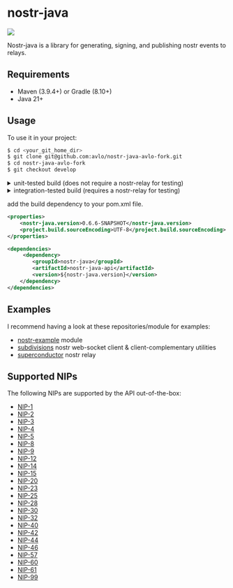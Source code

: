 # nostr-java
[![](https://jitpack.io/v/xyz.tcheeric/nostr-java.svg)](https://jitpack.io/#xyz.tcheeric/nostr-java)

Nostr-java is a library for generating, signing, and publishing nostr events to relays.

## Requirements
- Maven (3.9.4+) or Gradle (8.10+)
- Java 21+

## Usage
To use it in your project: 

```bash
$ cd <your_git_home_dir>
$ git clone git@github.com:avlo/nostr-java-avlo-fork.git
$ cd nostr-java-avlo-fork
$ git checkout develop
```

<details>
  <summary>unit-tested build (does not require a nostr-relay for testing)</summary>

    (maven)
    $ mvn clean test
    $ mvn install -Dmaven.test.skip=true  

or

    (gradle)
    $ ./gradlew clean test
    $ ./gradlew publishToMavenLocal
</details>

<details>
  <summary>integration-tested build (requires a nostr-relay for testing)</summary>

valid relay(s) must **_first_** be defined in [relays.properties](nostr-java-api/src/main/resources/relays.properties) file, then

    (maven)
    $ mvn clean install  

or

    (gradle)
    $ ./gradlew clean check
    $ ./gradlew publishToMavenLocal
</details>

add the build dependency to your pom.xml file.

```xml
<properties>
    <nostr-java.version>0.6.6-SNAPSHOT</nostr-java.version>
    <project.build.sourceEncoding>UTF-8</project.build.sourceEncoding>
</properties>
```

```xml
<dependencies>
     <dependency>
        <groupId>nostr-java</groupId>
        <artifactId>nostr-java-api</artifactId>
        <version>${nostr-java.version}</version>
    </dependency>
</dependencies>
```

## Examples
I recommend having a look at these repositories/module for examples:
  - [nostr-example](https://github.com/tcheeric/nostr-java/tree/main/nostr-java-examples) module
  - [subdivisions](https://github.com/avlo/subdivisions/tree/master) nostr web-socket client & client-complementary utilities
  - [superconductor](https://github.com/avlo/superconductor) nostr relay


## Supported NIPs
The following NIPs are supported by the API out-of-the-box:
- [NIP-1](https://github.com/nostr-protocol/nips/blob/master/01.md)
- [NIP-2](https://github.com/nostr-protocol/nips/blob/master/02.md)
- [NIP-3](https://github.com/nostr-protocol/nips/blob/master/03.md)
- [NIP-4](https://github.com/nostr-protocol/nips/blob/master/04.md)
- [NIP-5](https://github.com/nostr-protocol/nips/blob/master/05.md)
- [NIP-8](https://github.com/nostr-protocol/nips/blob/master/08.md)
- [NIP-9](https://github.com/nostr-protocol/nips/blob/master/09.md)
- [NIP-12](https://github.com/nostr-protocol/nips/blob/master/12.md)
- [NIP-14](https://github.com/nostr-protocol/nips/blob/master/14.md)
- [NIP-15](https://github.com/nostr-protocol/nips/blob/master/15.md)
- [NIP-20](https://github.com/nostr-protocol/nips/blob/master/20.md)
- [NIP-23](https://github.com/nostr-protocol/nips/blob/master/23.md)
- [NIP-25](https://github.com/nostr-protocol/nips/blob/master/25.md)
- [NIP-28](https://github.com/nostr-protocol/nips/blob/master/28.md)
- [NIP-30](https://github.com/nostr-protocol/nips/blob/master/30.md)
- [NIP-32](https://github.com/nostr-protocol/nips/blob/master/32.md)
- [NIP-40](https://github.com/nostr-protocol/nips/blob/master/40.md)
- [NIP-42](https://github.com/nostr-protocol/nips/blob/master/42.md)
- [NIP-44](https://github.com/nostr-protocol/nips/blob/master/44.md)
- [NIP-46](https://github.com/nostr-protocol/nips/blob/master/46.md)
- [NIP-57](https://github.com/nostr-protocol/nips/blob/master/57.md)
- [NIP-60](https://github.com/nostr-protocol/nips/blob/master/60.md)
- [NIP-61](https://github.com/nostr-protocol/nips/blob/master/61.md)
- [NIP-99](https://github.com/nostr-protocol/nips/blob/master/99.md)
